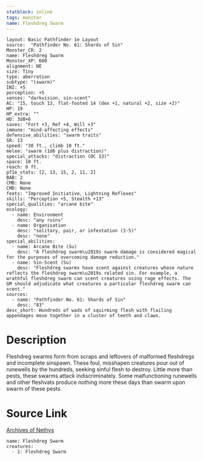 ```yaml
---
statblock: inline
tags: monster
name: Fleshdreg Swarm
---
```

```statblock
layout: Basic Pathfinder 1e Layout
source:  "Pathfinder No. 61: Shards of Sin"
Monster_CR: 2
name: Fleshdreg Swarm
Monster_XP: 600
alignment: NE
size: Tiny
type: aberration
subtype: "(swarm)"
INI: +5
perception: +5
senses: "darkvision, sin-scent"
AC: "15, touch 13, flat-footed 14 (dex +1, natural +2, size +2)"
HP: 19
HP_extra: ""
HD: 3d8+6
saves: "Fort +3, Ref +4, Will +3"
immune: "mind-affecting effects"
defensive_abilities: "swarm traits"
SR: 13
speed: "30 ft., climb 10 ft."
melee: "swarm (1d6 plus distraction)"
special_attacks: "distraction (DC 13)"
space: 10 ft.
reach: 0 ft.
pf1e_stats: [2, 13, 15, 2, 11, 2]
BAB: 2
CMB: None
CMD: None
feats: "Improved Initiative, Lightning Reflexes"
skills: "Perception +5, Stealth +13"
special_qualities: "arcane bite"
ecology:
  - name: Environment
    desc: "any ruins"
  - name: Organisation
    desc: "solitary, pair, or infestation (3-5)"
    desc: "none"
special_abilities:
  - name: Arcane Bite (Su)
    desc: "A fleshdreg swarm\u2019s swarm damage is considered magical for the purposes of overcoming damage reduction."
  - name: Sin-Scent (Su)
    desc: "Fleshdreg swarms have scent against creatures whose nature reflects the fleshdreg swarm\u2019s related sin. For example, a wrathful fleshdreg swarm can scent creatures using rage effects. The GM should adjudicate what creatures a particular fleshdreg swarm can scent."
sources:
  - name: "Pathfinder No. 61: Shards of Sin"
    desc: "83"
desc_short: Hundreds of wads of squirming flesh with flailing appendages move together in a cluster of teeth and claws.
```
# Description
Fleshdreg swarms form from scraps and leftovers of malformed fleshdregs and incomplete sinspawn. These foul, misshapen creatures pour out of runewells by the hundreds, seeking sinful flesh to destroy. Little more than pests, these swarms attack indiscriminately. Some malfunctioning runewells and other fleshvats produce nothing more these days than swarm upon swarm of these pests.
# Source Link
[Archives of Nethys](https://aonprd.com/MonsterDisplay.aspx?ItemName=Fleshdreg%20Swarm)
```encounter-table
name: Fleshdreg Swarm
creatures:
  - 1: Fleshdreg Swarm
```
